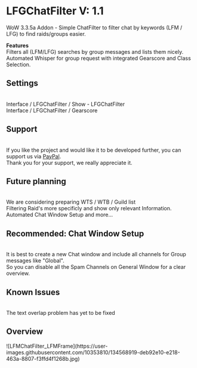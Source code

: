 # LFGChatFilter V: 1.1
WoW 3.3.5a Addon - Simple ChatFilter to filter chat by keywords (LFM / LFG) to find raids/groups easier.

<b>Features</b><br>
Filters all (LFM/LFG) searches by group messages and lists them nicely.<br>
Automated Whisper for group request with integrated Gearscore and Class Selection.

<h2>Settings</h2><br>
Interface / LFGChatFilter / Show - LFGChatFilter<br>
Interface / LFGChatFilter / Gearscore

<h2>Support</h2><br>
If you like the project and would like it to be developed further, you can support us via <a href='https://www.paypal.com/donate?hosted_button_id=55TRLVG5K9ADQ'>PayPal</a>.<br>Thank you for your support, we really appreciate it.

<h2>Future planning</h2><br>
We are considering preparing WTS / WTB / Guild list<br>
Filtering Raid's more specificly and show only relevant Information.<br>
Automated Chat Window Setup and more...

<h2>Recommended: Chat Window Setup</h2><br>
It is best to create a new Chat window and include all channels for Group messages like "Global".<br>
So you can disable all the Spam Channels on General Window for a clear overview.<br>

<h2>Known Issues</h2><br>
The text overlap problem has yet to be fixed

<h2>Overview</h2>
![LFMChatFilter_LFMFrame](https://user-images.githubusercontent.com/10353810/134568919-deb92e10-e218-463a-8807-f3ffd4f1268b.jpg)
